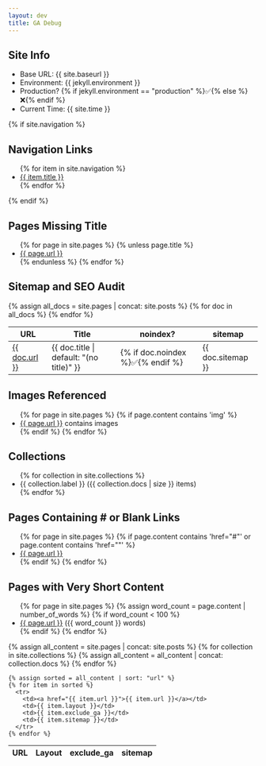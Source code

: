 ```yaml
---
layout: dev
title: GA Debug
---
```




<h2>Site Info</h2>
<ul>
  <li>Base URL: {{ site.baseurl }}</li>
  <li>Environment: {{ jekyll.environment }}</li>
  <li>Production? {% if jekyll.environment == "production" %}✅{% else %}❌{% endif %}</li>
  <li>Current Time: {{ site.time }}</li>
</ul>

{% if site.navigation %}
  <h2>Navigation Links</h2>
  <ul>
    {% for item in site.navigation %}
      <li><a href="{{ item.url }}">{{ item.title }}</a></li>
    {% endfor %}
  </ul>
{% endif %}

<h2>Pages Missing Title</h2>
<ul>
  {% for page in site.pages %}
    {% unless page.title %}
      <li><a href="{{ page.url }}">{{ page.url }}</a></li>
    {% endunless %}
  {% endfor %}
</ul>

<h2>Sitemap and SEO Audit</h2>
<table>
  <thead>
    <tr><th>URL</th><th>Title</th><th>noindex?</th><th>sitemap</th></tr>
  </thead>
  <tbody>
    {% assign all_docs = site.pages | concat: site.posts %}
    {% for doc in all_docs %}
      <tr>
        <td><a href="{{ doc.url }}">{{ doc.url }}</a></td>
        <td>{{ doc.title | default: "(no title)" }}</td>
        <td>{% if doc.noindex %}✅{% endif %}</td>
        <td>{{ doc.sitemap }}</td>
      </tr>
    {% endfor %}
  </tbody>
</table>

<h2>Images Referenced</h2>
<ul>
  {% for page in site.pages %}
    {% if page.content contains 'img' %}
      <li><a href="{{ page.url }}">{{ page.url }}</a> contains images</li>
    {% endif %}
  {% endfor %}
</ul>

<h2>Collections</h2>
<ul>
  {% for collection in site.collections %}
    <li>{{ collection.label }} ({{ collection.docs | size }} items)</li>
  {% endfor %}
</ul>

<h2>Pages Containing # or Blank Links</h2>
<ul>
  {% for page in site.pages %}
    {% if page.content contains 'href="#"' or page.content contains 'href=""' %}
      <li><a href="{{ page.url }}">{{ page.url }}</a></li>
    {% endif %}
  {% endfor %}
</ul>

<h2>Pages with Very Short Content</h2>
<ul>
  {% for page in site.pages %}
    {% assign word_count = page.content | number_of_words %}
    {% if word_count < 100 %}
      <li><a href="{{ page.url }}">{{ page.url }}</a> ({{ word_count }} words)</li>
    {% endif %}
  {% endfor %}
</ul>


<table>
  <thead>
    <tr>
      <th>URL</th>
      <th>Layout</th>
      <th>exclude_ga</th>
      <th>sitemap</th>
    </tr>
  </thead>
  <tbody>
    {% assign all_content = site.pages | concat: site.posts %}
    {% for collection in site.collections %}
      {% assign all_content = all_content | concat: collection.docs %}
    {% endfor %}

    {% assign sorted = all_content | sort: "url" %}
    {% for item in sorted %}
      <tr>
        <td><a href="{{ item.url }}">{{ item.url }}</a></td>
        <td>{{ item.layout }}</td>
        <td>{{ item.exclude_ga }}</td>
        <td>{{ item.sitemap }}</td>
      </tr>
    {% endfor %}
  </tbody>
</table>
